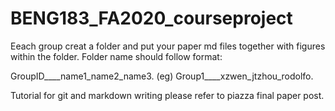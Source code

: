 # BENG183_FA2020_courseproject

Eeach group creat a folder and put your paper md files together with figures within the folder. 
Folder name should follow format: 

GroupID____name1_name2_name3.
(eg) Group1____xzwen_jtzhou_rodolfo.


Tutorial for git and markdown writing please refer to piazza final paper post.
